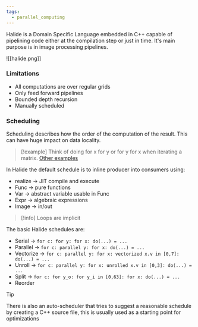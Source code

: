 ```yaml
---
tags:
  - parallel_computing
---
```

Halide is a Domain Specific Language embedded in C++ capable of pipelining code either at the compilation step or just in time. It's main purpose is in image processing pipelines.

![[halide.png]]
### Limitations
- All computations are over regular grids
- Only feed forward pipelines
- Bounded depth recursion
- Manually scheduled
### Scheduling

Scheduling describes how the order of the computation of the result. This can have huge impact on data locality.

>[!example]
>Think of doing for x for y or for y for x when iterating a matrix. [Other examples](https://www.youtube.com/watch?time_continue=14&v=3uiEyEKji0M&feature=emb_logo)

In Halide the default schedule is to inline producer into consumers using:
- realize -> JIT compile and execute
- Func -> pure functions
- Var -> abstract variable usable in Func
- Expr -> algebraic expressions
- Image -> in/out

>[!info]
>Loops are implicit

The basic Halide schedules are:
- Serial -> `for c: for y: for x: do(...) = ...`
- Parallel -> `for c: parallel y: for x: do(...) = ...`
- Vectorize -> `for c: parallel y: for x: vectorized x.v in [0,7]: do(...) = ...`
- Unroll -> `for c: parallel y: for x: unrolled x.v in [0,3]: do(...) = ...`
- Split -> `for c: for y_o: for y_i in [0,63]: for x: do(...) = ...`
- Reorder

>[!tip]
>There is also an auto-scheduler that tries to suggest a reasonable schedule by creating a C++ source file, this is usually used as a starting point for optimizations

